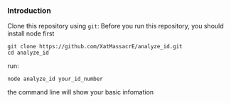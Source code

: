 ### Introduction
Clone this repository using `git`:
Before you run this repository, you should install node first
```
git clone https://github.com/XatMassacrE/analyze_id.git
cd analyze_id
```
run:
```
node analyze_id your_id_number
```
the command line will show your basic infomation
